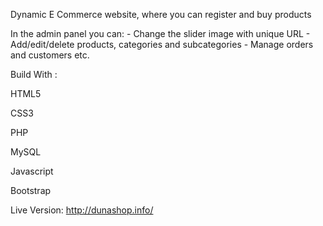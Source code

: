 Dynamic E Commerce website, where you can register and buy products

In the admin panel you can: - Change the slider image with unique URL
                            - Add/edit/delete products, categories and subcategories
                            - Manage orders and customers etc.
                            
Build With :

HTML5

CSS3

PHP

MySQL

Javascript

Bootstrap

Live Version: http://dunashop.info/
